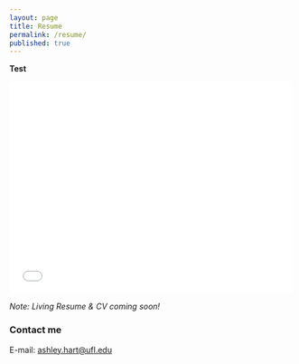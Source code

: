 ```yaml
---
layout: page
title: Resume
permalink: /resume/
published: true
---
```


**Test**

<embed src="assets/pdf/Resume_Website_Ver.pdf" width="500" height="375">

*Note: Living Resume & CV coming soon!*

### Contact me

E-mail: [ashley.hart@ufl.edu](mailto:ashley.hart@ufl.edu)
